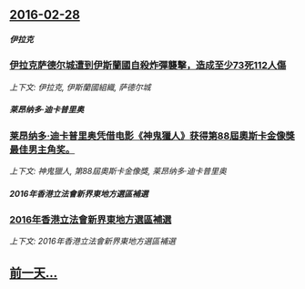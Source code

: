 ## [2016-02-28](/news/2016/02/28/index.md)

##### 伊拉克
### [伊拉克萨德尔城遭到伊斯蘭國自殺炸彈襲擊，造成至少73死112人傷](/news/2016/02/28/伊拉克萨德尔城遭到伊斯蘭國自殺炸彈襲擊-造成至少73死112人傷.md)
_上下文: 伊拉克, 伊斯蘭國組織, 萨德尔城_

##### 莱昂纳多·迪卡普里奥
### [莱昂纳多·迪卡普里奥凭借电影《神鬼獵人》获得第88屆奧斯卡金像獎最佳男主角奖。 ](/news/2016/02/28/莱昂纳多-迪卡普里奥凭借电影-神鬼獵人-获得第88屆奧斯卡金像獎最佳男主角奖.md)
_上下文: 神鬼獵人, 第88屆奧斯卡金像獎, 莱昂纳多·迪卡普里奥_

##### 2016年香港立法會新界東地方選區補選
### [ 2016年香港立法會新界東地方選區補選](/news/2016/02/28/2016年香港立法會新界東地方選區補選.md)
_上下文: 2016年香港立法會新界東地方選區補選_

## [前一天...](/news/2016/02/27/index.md)

